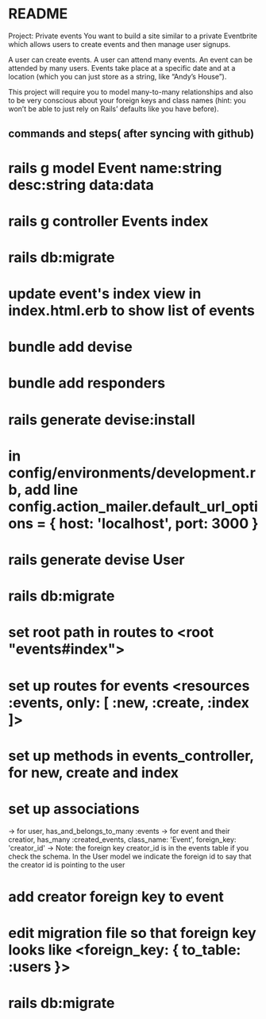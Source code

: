 # README

Project: Private events
You want to build a site similar to a private Eventbrite which allows users to create events and then manage user signups.

A user can create events. A user can attend many events. An event can be attended by many users. Events take place at a specific date and at a location (which you can just store as a string, like “Andy’s House”).

This project will require you to model many-to-many relationships and also to be very conscious about your foreign keys and class names (hint: you won’t be able to just rely on Rails’ defaults like you have before).

## commands and steps( after syncing with github)
# rails g model Event name:string desc:string data:data
# rails g controller Events index
# rails db:migrate
# update event's index view in index.html.erb to show list of events
# bundle add devise
# bundle add responders
# rails generate devise:install
# in config/environments/development.rb, add line config.action_mailer.default_url_options = { host: 'localhost', port: 3000 }
# rails generate devise User
# rails db:migrate
# set root path in routes to <root "events#index">
# set up routes for events <resources :events, only: [ :new, :create, :index ]>
# set up methods in events_controller, for new, create and index
# set up associations
-> for user, has_and_belongs_to_many :events
-> for event and their creatior,   has_many :created_events, class_name: 'Event', foreign_key: 'creator_id'
-> Note: the foreign key creator_id is in the events table if you check the schema. In the User model we indicate the foreign id to say that the creator id is pointing to the user
# add creator foreign key to event <rails generate migration AddCreatorToEvents creator:references>
# edit migration file so that foreign key looks like <foreign_key: { to_table: :users }>
# rails db:migrate




